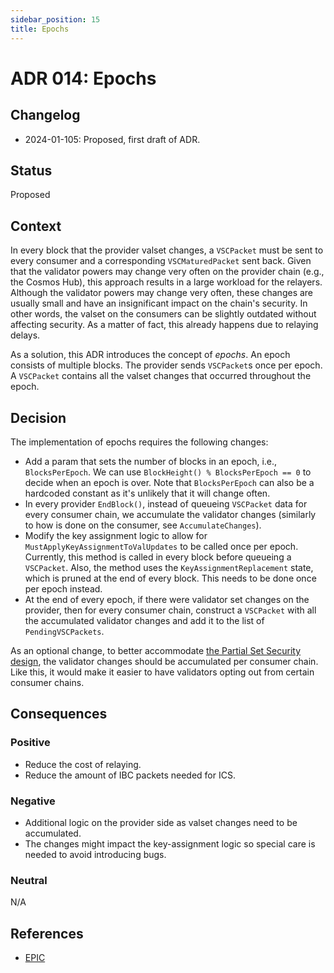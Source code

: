 ```yaml
---
sidebar_position: 15
title: Epochs
---
```

# ADR 014: Epochs

## Changelog
* 2024-01-105: Proposed, first draft of ADR.

## Status

Proposed

## Context

In every block that the provider valset changes, a `VSCPacket` must be sent to every consumer and a corresponding `VSCMaturedPacket` sent back.
Given that the validator powers may change very often on the provider chain (e.g., the Cosmos Hub), this approach results in a large workload for the relayers. 
Although the validator powers may change very often, these changes are usually small and have an insignificant impact on the chain's security.
In other words, the valset on the consumers can be slightly outdated without affecting security. 
As a matter of fact, this already happens due to relaying delays. 

As a solution, this ADR introduces the concept of _epochs_. 
An epoch consists of multiple blocks. 
The provider sends `VSCPacket`s once per epoch. 
A `VSCPacket` contains all the valset changes that occurred throughout the epoch. 

## Decision

The implementation of epochs requires the following changes:

- Add a param that sets the number of blocks in an epoch, i.e., `BlocksPerEpoch`. 
  We can use `BlockHeight() % BlocksPerEpoch == 0` to decide when an epoch is over. 
  Note that `BlocksPerEpoch` can also be a hardcoded constant as it's unlikely that it will change often.
- In every provider `EndBlock()`, instead of queueing `VSCPacket` data for every consumer chain, we accumulate the validator changes (similarly to how is done on the consumer, see `AccumulateChanges`). 
- Modify the key assignment logic to allow for `MustApplyKeyAssignmentToValUpdates` to be called once per epoch. 
  Currently, this method is called in every block before queueing a `VSCPacket`. 
  Also, the method uses the `KeyAssignmentReplacement` state, which is pruned at the end of every block. 
  This needs to be done once per epoch instead.
- At the end of every epoch, if there were validator set changes on the provider, then for every consumer chain, construct a `VSCPacket` with all the accumulated validator changes and add it to the list of `PendingVSCPackets`.

As an optional change, to better accommodate [the Partial Set Security design](https://informalsystems.notion.site/Partial-Set-Security-398ca9a1453740068be5c7964a4059bb), the validator changes should be accumulated per consumer chain. 
Like this, it would make it easier to have validators opting out from certain consumer chains. 

## Consequences

### Positive

- Reduce the cost of relaying.
- Reduce the amount of IBC packets needed for ICS.

### Negative

- Additional logic on the provider side as valset changes need to be accumulated. 
- The changes might impact the key-assignment logic so special care is needed to avoid introducing bugs.

### Neutral

N/A

## References

* [EPIC](https://github.com/cosmos/interchain-security/issues/1087)

